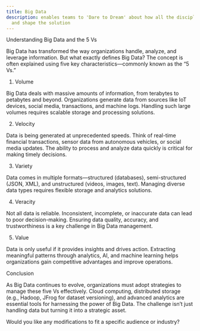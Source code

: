 ```yaml
---
title: Big Data
description: enables teams to 'Dare to Dream' about how all the disciplines can resonate
  and shape the solution
---
```

Understanding Big Data and the 5 Vs

Big Data has transformed the way organizations handle, analyze, and leverage information. But what exactly defines Big Data? The concept is often explained using five key characteristics—commonly known as the “5 Vs.”

1. Volume

Big Data deals with massive amounts of information, from terabytes to petabytes and beyond. Organizations generate data from sources like IoT devices, social media, transactions, and machine logs. Handling such large volumes requires scalable storage and processing solutions.

2. Velocity

Data is being generated at unprecedented speeds. Think of real-time financial transactions, sensor data from autonomous vehicles, or social media updates. The ability to process and analyze data quickly is critical for making timely decisions.

3. Variety

Data comes in multiple formats—structured (databases), semi-structured (JSON, XML), and unstructured (videos, images, text). Managing diverse data types requires flexible storage and analytics solutions.

4. Veracity

Not all data is reliable. Inconsistent, incomplete, or inaccurate data can lead to poor decision-making. Ensuring data quality, accuracy, and trustworthiness is a key challenge in Big Data management.

5. Value

Data is only useful if it provides insights and drives action. Extracting meaningful patterns through analytics, AI, and machine learning helps organizations gain competitive advantages and improve operations.

Conclusion

As Big Data continues to evolve, organizations must adopt strategies to manage these five Vs effectively. Cloud computing, distributed storage (e.g., Hadoop, JFrog for dataset versioning), and advanced analytics are essential tools for harnessing the power of Big Data. The challenge isn’t just handling data but turning it into a strategic asset.

Would you like any modifications to fit a specific audience or industry?
